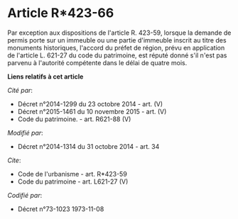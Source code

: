 # Article R*423-66

Par exception aux dispositions de l'article R. 423-59, lorsque la demande de permis porte sur un immeuble ou une partie
d'immeuble inscrit au titre des monuments historiques, l'accord du préfet de région, prévu en application de l'article L.
621-27 du code du patrimoine, est réputé donné s'il n'est pas parvenu à l'autorité compétente dans le délai de quatre mois.

**Liens relatifs à cet article**

_Cité par_:

  - Décret n°2014-1299 du 23 octobre 2014 - art. (V)
  - Décret n°2015-1461 du 10 novembre 2015 - art. (V)
  - Code du patrimoine. - art. R621-88 (V)

_Modifié par_:

  - Décret n°2014-1314 du 31 octobre 2014 - art. 34

_Cite_:

  - Code de l'urbanisme - art. R*423-59
  - Code du patrimoine - art. L621-27 (V)

_Codifié par_:

  - Décret n°73-1023 1973-11-08
